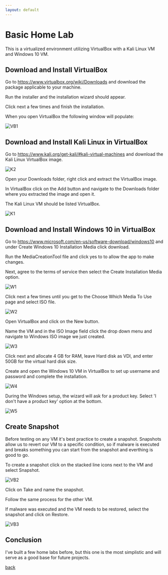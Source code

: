 ```yaml
---
layout: default
---
```


# Basic Home Lab

This is a virtualized environment utilizing VirtualBox with a Kali Linux VM and Windows 10 VM.


## Download and Install VirtualBox

Go to https://www.virtualbox.org/wiki/Downloads and download the package applicable to your machine. 

Run the installer and the installation wizard should appear. 

Click next a few times and finish the installation. 

When you open VirtualBox the following window will populate:

![VB1](https://github.com/steven17solis/Steven17Solis.github.io/blob/main/VB1.PNG)

## Download and Install Kali Linux in VirtualBox

Go to https://www.kali.org/get-kali/#kali-virtual-machines and download the Kali Linux VirtualBox image.

![K2](https://github.com/steven17solis/Steven17Solis.github.io/blob/main/K2.PNG)

Open your Downloads folder, right click and extract the VirtualBox image. 

In VirtualBox click on the Add button and navigate to the Downloads folder where you extracted the image and open it. 

The Kali Linux VM should be listed VirtualBox.

![K1](https://github.com/steven17solis/Steven17Solis.github.io/blob/main/K1.PNG)

## Download and Install Windows 10 in VirtualBox

Go to https://www.microsoft.com/en-us/software-download/windows10 and under Create Windows 10 Installation Media click download.

Run the MediaCreationTool file and click yes to to allow the app to make changes.

Next, agree to the terms of service then select the Create Installation Media option. 

![W1](https://github.com/steven17solis/Steven17Solis.github.io/blob/main/W1.PNG)

Click next a few times until you get to the Choose Which Media To Use page and select ISO file.

![W2](https://github.com/steven17solis/Steven17Solis.github.io/blob/main/W2.PNG)

Open VirtualBox and click on the New button. 

Name the VM and in the ISO Image field click the drop down menu and navigate to Windows ISO image we just created.

![W3](https://github.com/steven17solis/Steven17Solis.github.io/blob/main/W3.PNG)

Click next and allocate 4 GB for RAM, leave Hard disk as VDI, and enter 50GB for the virtual hard disk size.

Create and open the Windows 10 VM in VirtualBox to set up username and password and complete the installation.

![W4](https://github.com/steven17solis/Steven17Solis.github.io/blob/main/W4.PNG)

During the Windows setup, the wizard will ask for a product key. Select 'I don't have a product key' option at the bottom.

![W5](https://github.com/steven17solis/Steven17Solis.github.io/blob/main/W5.PNG)

## Create Snapshot

Before testing on any VM it's best practice to create a snapshot. Snapshots allow us to revert our VM to a specific condition, so if malware is executed and breaks something you can start from the snapshot and everthing is good to go. 

To create a snapshot click on the stacked line icons next to the VM and select Snapshot.

![VB2](https://github.com/steven17solis/Steven17Solis.github.io/blob/main/VB2.PNG)

Click on Take and name the snapshot.

Follow the same process for the other VM.

If malware was executed and the VM needs to be restored, select the snapshot and click on Restore.

![VB3](https://github.com/steven17solis/Steven17Solis.github.io/blob/main/VB3.PNG)


## Conclusion 

I've built a few home labs before, but this one is the most simplistic and will serve as a good base for future projects. 



[back](./)
